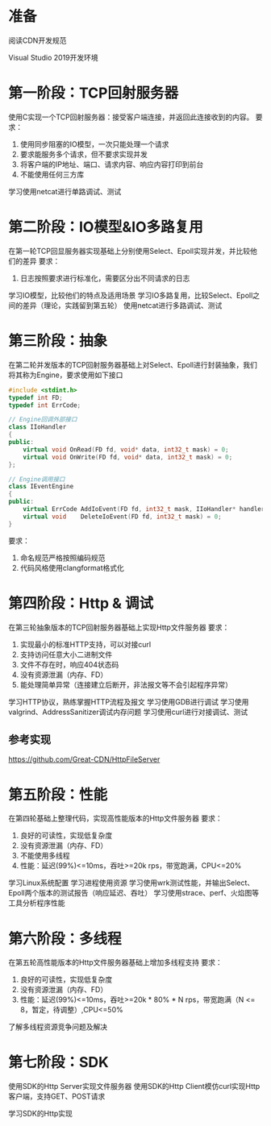 
# 准备
阅读CDN开发规范

Visual Studio 2019开发环境



# 第一阶段：TCP回射服务器

使用C实现一个TCP回射服务器：接受客户端连接，并返回此连接收到的内容。
要求：
1. 使用同步阻塞的IO模型，一次只能处理一个请求
2. 要求能服务多个请求，但不要求实现并发
3. 将客户端的IP地址、端口、请求内容、响应内容打印到前台
4. 不能使用任何三方库

学习使用netcat进行单路调试、测试



# 第二阶段：IO模型&IO多路复用

在第一轮TCP回显服务器实现基础上分别使用Select、Epoll实现并发，并比较他们的差异
要求：
1. 日志按照要求进行标准化，需要区分出不同请求的日志

学习IO模型，比较他们的特点及适用场景
学习IO多路复用，比较Select、Epoll之间的差异（理论，实践留到第五轮）
使用netcat进行多路调试、测试



# 第三阶段：抽象

在第二轮并发版本的TCP回射服务器基础上对Select、Epoll进行封装抽象，我们将其称为Engine，要求使用如下接口
```c++
#include <stdint.h>
typedef int FD;
typedef int ErrCode;

// Engine回调外部接口
class IIoHandler
{
public:
    virtual void OnRead(FD fd, void* data, int32_t mask) = 0;
    virtual void OnWrite(FD fd, void* data, int32_t mask) = 0;
};

// Engine调用接口
class IEventEngine
{
public:
    virtual ErrCode AddIoEvent(FD fd, int32_t mask, IIoHandler* handler, void* user_data) = 0;
    virtual void    DeleteIoEvent(FD fd, int32_t mask) = 0;
}
```
要求：
1. 命名规范严格按照编码规范
2. 代码风格使用clangformat格式化



# 第四阶段：Http & 调试

在第三轮抽象版本的TCP回射服务器基础上实现Http文件服务器
要求：
1. 实现最小的标准HTTP支持，可以对接curl
2. 支持访问任意大小二进制文件
3. 文件不存在时，响应404状态码
4. 没有资源泄漏（内存、FD）
5. 能处理简单异常（连接建立后断开，非法报文等不会引起程序异常）

学习HTTP协议，熟练掌握HTTP流程及报文
学习使用GDB进行调试
学习使用valgrind、AddressSanitizer调试内存问题
学习使用curl进行对接调试、测试

## 参考实现
https://github.com/Great-CDN/HttpFileServer

# 第五阶段：性能

在第四轮基础上整理代码，实现高性能版本的Http文件服务器
要求：
1. 良好的可读性，实现低复杂度
2. 没有资源泄漏（内存、FD）
3. 不能使用多线程
4. 性能：延迟(99%)<=10ms，吞吐>=20k rps，带宽跑满，CPU<=20%

学习Linux系统配置
学习进程使用资源
学习使用wrk测试性能，并输出Select、Epoll两个版本的测试报告（响应延迟、吞吐）
学习使用strace、perf、火焰图等工具分析程序性能



# 第六阶段：多线程

在第五轮高性能版本的Http文件服务器基础上增加多线程支持
要求：
1. 良好的可读性，实现低复杂度
2. 没有资源泄漏（内存、FD）
3. 性能：延迟(99%)<=10ms，吞吐>=20k * 80% * N rps，带宽跑满（N <= 8，暂定，待调整）,CPU<=50%

了解多线程资源竞争问题及解决



# 第七阶段：SDK

使用SDK的Http Server实现文件服务器
使用SDK的Http Client模仿curl实现Http客户端，支持GET、POST请求

学习SDK的Http实现
